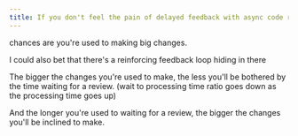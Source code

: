 ```yaml
---
title: If you don't feel the pain of delayed feedback with async code reviews
---
```


chances are you're used to making big changes.

I could also bet that there's a reinforcing feedback loop hiding in there

The bigger the changes you're used to make, the less you'll be bothered by the time waiting for a review.
(wait to processing time ratio goes down as the processing time goes up)

And the longer you're used to waiting for a review, the bigger the changes you'll be inclined to make.
